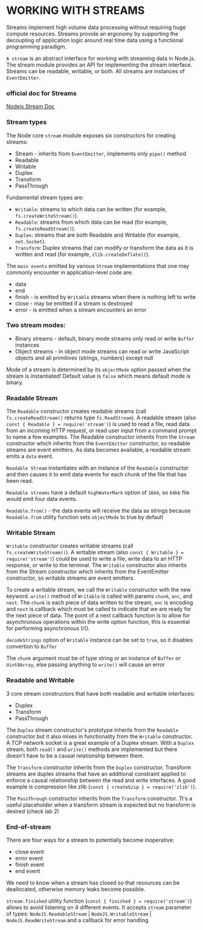 # WORKING WITH STREAMS

Streams implement high volume data processing without requiring huge compute resources. Streams provide an ergonomy by supporting the decoupling of application logic around real time data using a functional programming paradigm.<br>

`A stream` is an abstract interface for working with streaming data in Node.js. The stream module provides an API for implementing the stream interface. Streams can be readable, writable, or both. All streams are instances of `EventEmitter`.<br>

### official doc for Streams

[Nodejs Stream Doc](https://nodejs.org/api/stream.html#stream)

### Stream types

The Node core `stream` module exposes six constructors for creating streams:

- Stream - inherits from `EventEmitter`, implements only `pipe()` method
- Readable
- Writable
- Duplex
- Transform
- PassThrough

Fundamental stream types are:

- `Writable`: streams to which data can be written (for example, `fs.createWriteStream()`).
- `Readable`: streams from which data can be read (for example, `fs.createReadStream()`).
- `Duplex`: streams that are both Readable and Writable (for example, `net.Socket`).
- `Transform`: Duplex streams that can modify or transform the data as it is written and read (for example, `zlib.createDeflate()`).

The `main events` emitted by various `Stream` implementations that one may commonly encounter in application-level code are:

- data
- end
- finish - is emitted by `Writable` streams when there is nothing left to write
- close - may be emitted if a stream is destroyed
- error - is emitted when a stream encounters an error

### Two stream modes:

- Binary streams - default, binary mode streams only read or write `Buffer` instances
- Object streams - in object mode streams can read or write JavaScript objects and all primitives (strings, numbers) except null

Mode of a stream is determined by its `objectMode` option passed when the stream is instantiated! Default value is `false` which means default mode is binary.

### Readable Stream

The `Readable` constructor creates readable streams (call `fs.createReadStream()` returns type `fs.ReadStream`). A readable stream (also `const { Readable } = require('stream')`) is used to read a file, read data from an incoming HTTP request, or read user input from a command prompt to name a few examples. The Readable constructor inherits from the `Stream` constructor which inherits from the `EventEmitter` constructor, so readable streams are event emitters. As data becomes available, a readable stream emits a `data` event.<br>

`Readable Stream` instantiates with an instance of the `Readable` constructor and then causes it to emit data events for each chunk of the file that has been read.<br>

`Readable streams` have a default `highWaterMark` option of `16kb`, so `64kb` file would emit four data events.

`Readable.from()` - the data events will receive the data as strings because `Readable.from` utility function sets `objectMode` to true by default

### Writable Stream

`Writable` constructor creates writable streams (call `fs.createWriteStream()`). A writable stream (also `const { Writable } = require('stream')`) could be used to write a file, write data to an HTTP response, or write to the terminal. The `Writable` constructor also inherits from the Stream constructor which inherits from the EventEmitter constructor, so writable streams are event emitters.<br>

To create a writable stream, we call the `Writable` constructor with the new keyword. `write()` method of `Writable` is called with params `chunk`, `enc`, and `next`. The `chunk` is each piece of data written to the stream, `enc` is encoding and `next` is callback which must be called to indicate that we are ready for the next piece of data.
The point of a next callback function is to allow for asynchronous operations within the write option function, this is essential for performing asynchronous I/O.<br>

`decodeStrings` option of `Writable` instance can be set to `true`, so it disables convertion to `Buffer`<br>

The `chunk` argument must be of type string or an instance of `Buffer` or `Uint8Array`, else passing anything to `write()` will cause an error

### Readable and Writable 

3 core stream constructors that have both readable and writable interfaces:

- Duplex
- Transform
- PassThrough

The `Duplex` stream constructor's prototype inherits from the `Readable` constructor but it also mixes in functionality from the `Writable` constructor. A TCP network socket is a great example of a Duplex stream. With a `Duplex` stream, both `read()` and `write()` methods are implemented but there doesn't have to be a causal relationship between them.<br>

The `Transform` constructor inherits from the `Duplex` constructor. Transform streams are duplex streams that have an additional constraint applied to enforce a causal relationship between the read and write interfaces. A good example is compression like zlib (`const { createGzip } = require('zlib')`). <br>

The `PassThrough` constructor inherits from the `Transform` constructor. Tt's a useful placeholder when a transform stream is expected but no transform is desired (check lab 2)

###  End-of-stream

There are four ways for a stream to potentially become inoperative:

- close event
- error event
- finish event
- end event

We need to know when a stream has closed so that resources can be deallocated, otherwise memory leaks become possible. <br>

`stream.finished` utility function (`const { finished } = require('stream')`) allows to avoid listening on 4 different events. It accepts `stream` parameter of types: `NodeJS.ReadableStream` | `NodeJS.WritableStream` | `NodeJS.ReadWriteStream` and a callback for error handling <br>